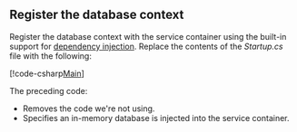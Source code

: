 ## Register the database context

Register the database context with the service container using the built-in support for [dependency injection](xref:fundamentals/dependency-injection).  Replace the contents of the *Startup.cs* file with the following:

[!code-csharp[Main](../../tutorials/first-web-api/sample/TodoApi/Startup.cs?highlight=2,4,12)]

The preceding code:

* Removes the code we're not using.
* Specifies an in-memory database is injected into the service container.